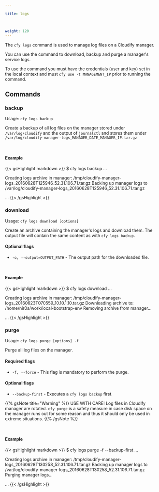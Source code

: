 ```yaml
---

title: logs



weight: 120
---
```


The `cfy logs` command is used to manage log files on a Cloudify manager.

You can use the command to download, backup and purge a manager's service logs.

To use the command you must have the credentials (user and key) set in the local context and must `cfy use -t MANAGEMENT_IP` prior to running the command.


## Commands

### backup

Usage: `cfy logs backup`

Create a backup of all log files on the manager stored under `/var/log/cloudify` and the output of `journalctl` and stores them under `/var/log/cloudify-manager-logs_MANAGER_DATE_MANAGER_IP.tar.gz`

&nbsp;
#### Example

{{< gsHighlight  markdown  >}}
$ cfy logs backup
...

Creating logs archive in manager: /tmp/cloudify-manager-logs_20160628T125946_52.31.106.71.tar.gz
Backing up manager logs to /var/log/cloudify-manager-logs_20160628T125946_52.31.106.71.tar.gz

...
{{< /gsHighlight >}}

### download

Usage: `cfy logs download [options]` 

Create an archive containing the manager's logs and download them. The output file will contain the same content as with `cfy logs backup`.

#### Optional flags

* `-o, --output=OUTPUT_PATH` - The output path for the downloaded file.

&nbsp;
#### Example

{{< gsHighlight  markdown  >}}
$ cfy logs download
...

Creating logs archive in manager: /tmp/cloudify-manager-logs_20160623T070559_10.10.1.10.tar.gz
Downloading archive to: /home/nir0s/work/local-bootstrap-env
Removing archive from manager...

...
{{< /gsHighlight >}}



### purge

Usage: `cfy logs purge [options] -f`

Purge all log files on the manager.

#### Required flags

* `-f, --force` - This flag is mandatory to perform the purge.

#### Optional flags

* `--backup-first` - Executes a `cfy logs backup` first.

{{% gsNote title="Warning" %}}
USE WITH CARE! Log files in Cloudify manager are rotated. `cfy purge` is a safety measure in case disk space on the manager runs out for some reason and thus it should only be used in extreme situations.
{{% /gsNote %}}


&nbsp;
#### Example

{{< gsHighlight  markdown  >}}
$ cfy logs purge -f --backup-first
...

Creating logs archive in manager: /tmp/cloudify-manager-logs_20160628T130258_52.31.106.71.tar.gz
Backing up manager logs to /var/log/cloudify-manager-logs_20160628T130258_52.31.106.71.tar.gz
Purging manager logs...

...
{{< /gsHighlight >}}